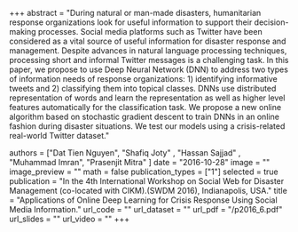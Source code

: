 +++
abstract = "During natural or man-made disasters, humanitarian response organizations look for useful information to support their decision-making processes. Social media platforms such as Twitter have been considered as a vital source of useful information for disaster response and management. Despite advances in natural language processing techniques, processing short and informal Twitter messages is a challenging task. In this paper, we propose to use Deep Neural Network (DNN) to address two types of information needs of response organizations: 1) identifying informative tweets and 2) classifying them into topical classes. DNNs use distributed representation of words and learn the representation as well as higher level features automatically for the classification task. We propose a new online algorithm based on stochastic gradient descent to train DNNs in an online fashion during disaster situations. We test our models using a crisis-related real-world Twitter dataset." 

authors = ["Dat Tien Nguyen", "Shafiq Joty" , "Hassan Sajjad" , "Muhammad Imran", "Prasenjit Mitra" ]
date = "2016-10-28"
image = ""
image_preview = ""
math = false
publication_types = ["1"]
selected = true
publication = "In the 4th International Workshop on Social Web for Disaster Management (co-located with CIKM).(SWDM 2016), Indianapolis, USA."
title = "Applications of Online Deep Learning for Crisis Response Using Social Media Information."
url_code = ""
url_dataset = ""
url_pdf = "/p2016_6.pdf"
url_slides = ""
url_video = ""
+++


